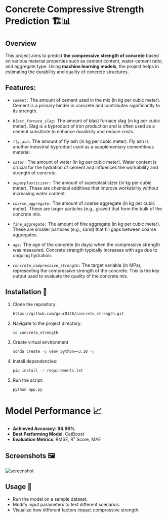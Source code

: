 # Concrete Compressive Strength Prediction 🏗️📊

## Overview
This project aims to predict **the compressive strength of concrete** based on various material properties such as cement content, water-cement ratio, and aggregate type. Using **machine learning models**, the project helps in estimating the durability and quality of concrete structures.


## Features:

- *`cement:`* The amount of cement used in the mix (in kg per cubic meter). Cement is a primary binder in concrete and contributes significantly to its strength.

- *`blast_furnace_slag:`* The amount of blast furnace slag (in kg per cubic meter). Slag is a byproduct of iron production and is often used as a cement substitute to enhance durability and reduce costs.

- *`fly_ash:`* The amount of fly ash (in kg per cubic meter). Fly ash is another industrial byproduct used as a supplementary cementitious material.

- *`water:`* The amount of water (in kg per cubic meter). Water content is crucial for the hydration of cement and influences the workability and strength of concrete.

- *`superplasticizer:`* The amount of superplasticizer (in kg per cubic meter). These are chemical additives that improve workability without increasing water content.

- *`coarse_aggregate:`* The amount of coarse aggregate (in kg per cubic meter). These are larger particles (e.g., gravel) that form the bulk of the concrete mix.

- *`fine_aggregate:`* The amount of fine aggregate (in kg per cubic meter). These are smaller particles (e.g., sand) that fill gaps between coarse aggregates.

- *`age:`* The age of the concrete (in days) when the compressive strength was measured. Concrete strength typically increases with age due to ongoing hydration. 

- *`concrete_compressive_strength:`* The target variable (in MPa), representing the compressive strength of the concrete. This is the key output used to evaluate the quality of the concrete mix. 

## Installation 🔧
1. Clone the repository:
   ```bash
   https://github.com/gaur8126/concrete_strength.git
   ```
2. Navigate to the project directory:
   ```bash
   cd concrete_strength
   ```

3. Create virtual environment
   ```bash
   conda create -p venv python==3.10 -y
   ```
3. Install dependencies:
   ```bash
   pip install -r requirements.txt
   ```
4. Run the script:
   ```bash
   python app.py

# Model Performance 📈
- **Achieved Accuracy**: **94.96%**
- **Best Performing Model**: CatBoost
- **Evaluation Metrics**: RMSE, R² Score, MAE

## Screenshots 🖼️
![screenshot](https://github.com/gaur8126/ProjectsImage/blob/main/Screenshot%202025-03-15%20083348.png)

## Usage 🚀
- Run the model on a sample dataset.
- Modify input parameters to test different scenarios.
- Visualize how different factors impact compressive strength.
